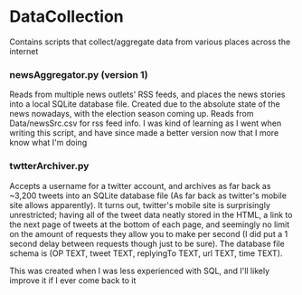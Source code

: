 # DataCollection
Contains scripts that collect/aggregate data from various places across the internet


### newsAggregator.py (version 1)
Reads from multiple news outlets' RSS feeds, and places the news stories into a local SQLite database file. Created due to the absolute state of the news nowadays, with the election season coming up. Reads from Data/newsSrc.csv for rss feed info. I was kind of learning as I went when writing this script, and have since made a better version now that I more know what I'm doing


### twtterArchiver.py
Accepts a username for a twitter account, and archives as far back as ~3,200 tweets into an SQLite database file (As far back as twitter's mobile site allows apparently). It turns out, twitter's mobile site is surprisingly unrestricted; having all of the tweet data neatly stored in the HTML, a link to the next page of tweets at the bottom of each page, and seemingly no limit on the amount of requests they allow you to make per second (I did put a 1 second delay between requests though just to be sure). The database file schema is (OP TEXT, tweet TEXT, replyingTo TEXT, url TEXT, time TEXT).

This was created when I was less experienced with SQL, and I'll likely improve it if I ever come back to it
